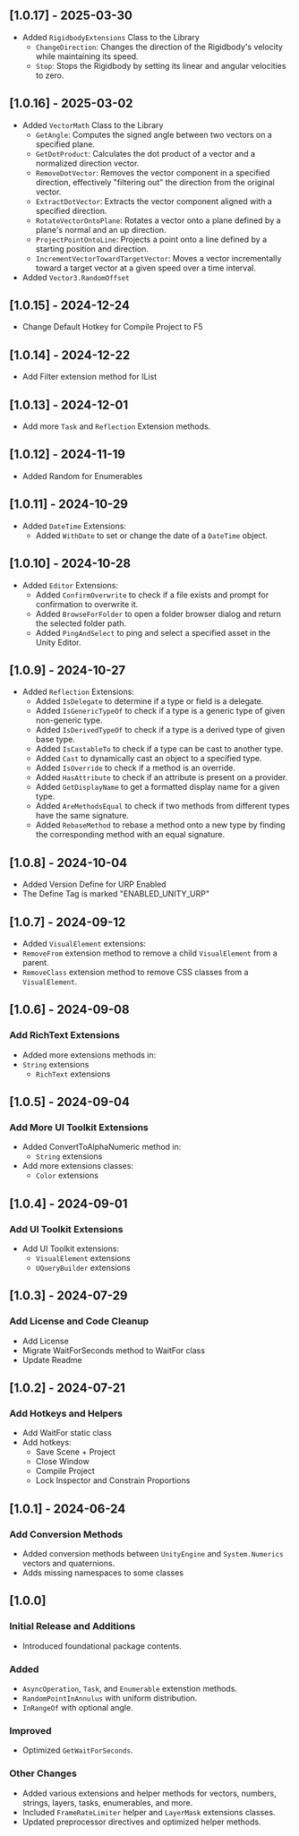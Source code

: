 ## [1.0.17] - 2025-03-30
- Added `RigidbodyExtensions` Class to the Library
  - `ChangeDirection`: Changes the direction of the Rigidbody's velocity while maintaining its speed.
  - `Stop`: Stops the Rigidbody by setting its linear and angular velocities to zero.

## [1.0.16] - 2025-03-02
- Added `VectorMath` Class to the Library
  - `GetAngle`: Computes the signed angle between two vectors on a specified plane.
  - `GetDotProduct`: Calculates the dot product of a vector and a normalized direction vector.
  - `RemoveDotVector`: Removes the vector component in a specified direction, effectively "filtering out" the direction from the original vector.
  - `ExtractDotVector`: Extracts the vector component aligned with a specified direction.
  - `RotateVectorOntoPlane`: Rotates a vector onto a plane defined by a plane's normal and an up direction.
  - `ProjectPointOntoLine`: Projects a point onto a line defined by a starting position and direction.
  - `IncrementVectorTowardTargetVector`: Moves a vector incrementally toward a target vector at a given speed over a time interval.
- Added `Vector3.RandomOffset`

## [1.0.15] - 2024-12-24
- Change Default Hotkey for Compile Project to F5

## [1.0.14] - 2024-12-22
- Add Filter extension method for IList

## [1.0.13] - 2024-12-01
- Add more `Task` and `Reflection` Extension methods.

## [1.0.12] - 2024-11-19
- Added Random for Enumerables

## [1.0.11] - 2024-10-29
- Added `DateTime` Extensions:
  - Added `WithDate` to set or change the date of a `DateTime` object.

## [1.0.10] - 2024-10-28
- Added `Editor` Extensions:
  - Added `ConfirmOverwrite` to check if a file exists and prompt for confirmation to overwrite it.
  - Added `BrowseForFolder` to open a folder browser dialog and return the selected folder path.
  - Added `PingAndSelect` to ping and select a specified asset in the Unity Editor.

## [1.0.9] - 2024-10-27
- Added `Reflection` Extensions:
  - Added `IsDelegate` to determine if a type or field is a delegate.
  - Added `IsGenericTypeOf` to check if a type is a generic type of given non-generic type.
  - Added `IsDerivedTypeOf` to check if a type is a derived type of given base type.
  - Added `IsCastableTo` to check if a type can be cast to another type.
  - Added `Cast` to dynamically cast an object to a specified type.
  - Added `IsOverride` to check if a method is an override.
  - Added `HasAttribute` to check if an attribute is present on a provider.
  - Added `GetDisplayName` to get a formatted display name for a given type.
  - Added `AreMethodsEqual` to check if two methods from different types have the same signature.
  - Added `RebaseMethod` to rebase a method onto a new type by finding the corresponding method with an equal signature.

## [1.0.8] - 2024-10-04
- Added Version Define for URP Enabled
- The Define Tag is marked "ENABLED_UNITY_URP"

## [1.0.7] - 2024-09-12
- Added `VisualElement` extensions:
- `RemoveFrom` extension method to remove a child `VisualElement` from a parent.
- `RemoveClass` extension method to remove CSS classes from a `VisualElement`.

## [1.0.6] - 2024-09-08
### Add RichText Extensions
- Added more extensions methods in:
- `String` extensions
  - `RichText` extensions

## [1.0.5] - 2024-09-04
### Add More UI Toolkit Extensions
- Added ConvertToAlphaNumeric method in:
  - `String` extensions
- Add more extensions classes:
  - `Color` extensions

## [1.0.4] - 2024-09-01
### Add UI Toolkit Extensions
- Add UI Toolkit extensions:
    - `VisualElement` extensions
    - `UQueryBuilder` extensions

## [1.0.3] - 2024-07-29
### Add License and Code Cleanup
- Add License
- Migrate WaitForSeconds method to WaitFor class
- Update Readme

## [1.0.2] - 2024-07-21
### Add Hotkeys and Helpers
- Add WaitFor static class
- Add hotkeys:
    - Save Scene + Project
    - Close Window
    - Compile Project
    - Lock Inspector and Constrain Proportions

## [1.0.1] - 2024-06-24
### Add Conversion Methods
- Added conversion methods between `UnityEngine` and `System.Numerics` vectors and quaternions.
- Adds missing namespaces to some classes

## [1.0.0]
### Initial Release and Additions
- Introduced foundational package contents.

### Added
- `AsyncOperation`, `Task`, and `Enumerable` extenstion methods.
- `RandomPointInAnnulus` with uniform distribution.
- `InRangeOf` with optional angle.

### Improved
- Optimized `GetWaitForSeconds`.

### Other Changes
- Added various extensions and helper methods for vectors, numbers, strings, layers, tasks, enumerables, and more.
- Included `FrameRateLimiter` helper and `LayerMask` extensions classes.
- Updated preprocessor directives and optimized helper methods.
